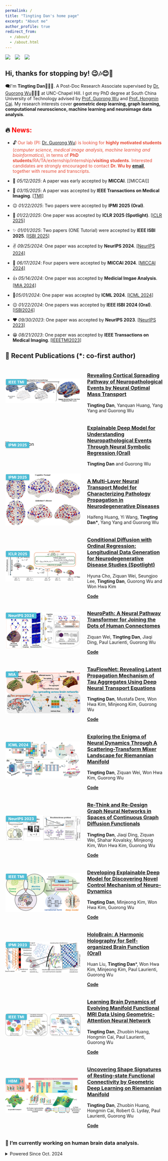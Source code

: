 ```yaml
---
permalink: /
title: "Tingting Dan's home page"
excerpt: "About me"
author_profile: true
redirect_from: 
  - /about/
  - /about.html
---
```


[![](https://img.shields.io/badge/GoogleScholar-T._Dan-lightblue?style=social&logo=googlescholar)](https://scholar.google.com/citations?hl=en&user=FMcmg0gAAAAJ&view_op) &ensp;
[![](https://img.shields.io/badge/arXiv-T._Dan-B31B1B?style=social&logo=arxiv)](https://arxiv.org/search/q-bio?searchtype=author&query=Dan%2C+T) &ensp;
[![](https://img.shields.io/badge/ResearchGate-T.%20Dan-lightgrey?style=social&logo=researchgate)](https://www.researchgate.net/profile/Tingting-Dan) &ensp;

## Hi, thanks for stopping by! 😉🎶😊🎈

🗨️I'm **Tingting Dan**👧👩‍🎓. A Post-Doc Research Associate supervised by [Dr. Guorong Wu](https://www.acmlab.org/team)👨👨‍🎓 at UNC-Chapel Hill. I got my PhD degree at South China University of Technology advised by [Prof. Guorong Wu](https://scholar.google.com/citations?user=XVsMB2kAAAAJ&hl=en) and [Prof. Hongmin Cai](https://scholar.google.com.hk/citations?user=B2BWq_EAAAAJ&hl=zh-CN). My research interests cover **geometric deep learning, graph learning, computational neuroscience, machine learning and neuroimage data analysis**.

## 🔥 <span style="color:red">**News:**</span>
 - 🔓 <span style="color:#E64A35"> Our lab (PI: [Dr. Guorong Wu](https://www.acmlab.org/team)) is looking for **highly motivated students** (*computer science, medical image analysis, machine learning and bioinformatics*), in terms of **PhD students**/RA/TA/externship/internship/**visiting students**. Interested candidates are strongly encouraged to contact **Dr. Wu by [email](grwu@med.unc.edu),** together with resume and transcripts.</span>

 - 🧠 _05/12/2025_: A paper was early accepted by **MICCAI**. [[MICCAI]]
 - 🫡 _03/15/2025_: A paper was accepted by **IEEE Transactions on Medical Imaging**. [[TMI]](https://ieeexplore.ieee.org/abstract/document/10955188)
  - 😉 _01/22/2025_: Two papers were accepted by **IPMI 2025 (Oral)**.
 - 🌟 _01/22/2025_: One paper was accepted by **ICLR 2025 (Spotlight)**. [[ICLR 2025]](https://github.com/Hannah37/ConDOR-ICLR25/tree/main)
 - ✨ _01/01/2025_: Two papers (ONE Tutorial) were accepted by **IEEE ISBI 2025**. [[ISBI 2025]](https://ieeexplore.ieee.org/abstract/document/10981127)
 - ✌️ _09/25/2024_: One paper was accepted by **NeurIPS 2024**. [[NeurIPS 2024]](https://www.researchgate.net/publication/384365261_NeuroPath_A_Neural_Pathway_Transformer_for_Joining_the_Dots_of_Human_Connectomes)
 - 🎉 _06/17/2024_: Four papers were accepted by **MICCAI 2024**. [[MICCAI 2024]](https://www.sciencedirect.com/science/article/abs/pii/S136184152400135X)
 - 👍 _05/14/2024_: One paper was accepted by **Medicial Imgae Analysis**. [[MIA 2024]](https://www.sciencedirect.com/science/article/abs/pii/S136184152400135X)
 - 🤞_05/01/2024_: One paper was accepted by **ICML 2024**. [[ICML 2024]](https://scholar.google.com/citations?view_op=view_citation&hl=en&user=FMcmg0gAAAAJ&sortby=pubdate&citft=1&citft=2&citft=3&email_for_op=dandycn721%40gmail.com&citation_for_view=FMcmg0gAAAAJ:k_IJM867U9cC)
 - 😉 _01/22/2024_: One papers was accepted by **IEEE ISBI 2024 (Oral)**. [[ISBI2024]](http://2023.biomedicalimaging.org/en/)
 - ❤️ _09/30/2023_: One paper was accepted by **NeurIPS 2023**. [[NeurIPS 2023]](https://www.researchgate.net/publication/372074848_Re-Think_and_Re-Design_Graph_Neural_Networks_in_Spaces_of_Continuous_Graph_Diffusion_Functionals)
- 😁 _08/21/2023_: One paper was accepted by **IEEE Transactions on Medical Imaging**. [[IEEETMI2023]](https://ieeexplore.ieee.org/abstract/document/10233889)


## 📝 Recent Publications (*: co-first author) 

<div style="display: flex; align-items: center;">
  <div style="flex: 1; position: relative;">
    <img src="images/tmi2025.png" alt="Description" style="width: 100%;">
    <div style="
      position: absolute;
      top: 2px;
      left: 2px;
      background-color: #4dbcd5;
      color: white;
      padding: 2px 8px;
      font-weight: bold;
      font-size: 12px;
      border-radius: 2px;
      box-shadow: 0 1px 4px rgba(0,0,0,0.2);
    ">
      IEEE TMI
    </div>
  </div>
  <div style="flex: 1; margin-left: 20px;">
    <h3><a href="https://openreview.net/pdf?id=9UGfOJBuL8">Revealing Cortical Spreading Pathway of Neuropathological Events by Neural Optimal Mass Transport</a></h3>
    <p><strong>Tingting Dan</strong>, Yanquan Huang, Yang Yang and Guorong Wu</p>
  </div>
</div>


<div style="display: flex; align-items: center;">
  <div style="flex: 1; position: relative;">
    <img src="images/IPMI1.png" alt="Description" style="width: 100%;">
    <div style="
      position: absolute;
      top: 2px;
      left: 2px;
      background-color: #4dbcd5;
      color: white;
      padding: 2px 8px;
      font-weight: bold;
      font-size: 12px;
      border-radius: 2px;
      box-shadow: 0 1px 4px rgba(0,0,0,0.2);
    ">
      IPMI 2025
    </div>
  </div>
  <div style="flex: 1; margin-left: 20px;">
    <h3><a href="https://openreview.net/pdf?id=9UGfOJBuL8">Explainable Deep Model for Understanding Neuropathological Events Through Neural Symbolic Regression (Oral)</a></h3>
    <p> <strong>Tingting Dan</strong> and Guorong Wu </p>
  </div>
</div>

<div style="display: flex; align-items: center;">
  <div style="flex: 1; position: relative;">
    <img src="images/ipmi124.png" alt="Description" style="width: 100%;">
    <div style="
      position: absolute;
      top: 2px;
      left: 2px;
      background-color: #4dbcd5;
      color: white;
      padding: 2px 8px;
      font-weight: bold;
      font-size: 12px;
      border-radius: 2px;
      box-shadow: 0 1px 4px rgba(0,0,0,0.2);
    ">
      IPMI 2025
    </div>
  </div>
  <div style="flex: 1; margin-left: 20px;">
    <h3><a href="https://openreview.net/pdf?id=9UGfOJBuL8">A Multi-Layer Neural Transport Model for Characterizing Pathology Propagation in Neurodegenerative Diseases</a></h3>
    <p> Haifeng Huang, Yi Wang, <strong>Tingting Dan*</strong>, Yang Yang and Guorong Wu</p>
  </div>
</div>

<div style="display: flex; align-items: center;">
  <div style="flex: 1; position: relative;">
    <img src="images/ICLR.png" alt="Description" style="width: 100%;">
    <div style="
      position: absolute;
      top: 2px;
      left: 2px;
      background-color: #4dbcd5;
      color: white;
      padding: 2px 8px;
      font-weight: bold;
      font-size: 12px;
      border-radius: 2px;
      box-shadow: 0 1px 4px rgba(0,0,0,0.2);
    ">
      ICLR 2025
    </div>
  </div>
  <div style="flex: 1; margin-left: 20px;">
    <h3><a href="https://openreview.net/pdf?id=9UGfOJBuL8">Conditional Diffusion with Ordinal Regression: Longitudinal Data Generation for Neurodegenerative Disease Studies <strong>(Spotlight)</strong> </a></h3>
    <p> Hyuna Cho, Ziquan Wei, Seungjoo Lee, <strong>Tingting Dan</strong>, Guorong Wu and Won Hwa Kim</p>
    <p><a href="https://github.com/Hannah37/ConDOR-ICLR25/tree/main"><strong>Code</strong></a></p>
  </div>
</div>

<div style="display: flex; align-items: center;">
  <div style="flex: 1; position: relative;">
    <img src="images/Neuropath.png" alt="Description" style="width: 100%;">
    <div style="
      position: absolute;
      top: 2px;
      left: 2px;
      background-color: #4dbcd5;
      color: white;
      padding: 2px 8px;
      font-weight: bold;
      font-size: 12px;
      border-radius: 2px;
      box-shadow: 0 1px 4px rgba(0,0,0,0.2);
    ">
      NeurIPS 2024
    </div>
  </div>
  <div style="flex: 1; margin-left: 20px;">
    <h3><a href="https://www.researchgate.net/publication/384365261_NeuroPath_A_Neural_Pathway_Transformer_for_Joining_the_Dots_of_Human_Connectomes">NeuroPath: A Neural Pathway Transformer for Joining the Dots of Human Connectomes</a></h3>
    <p>Ziquan Wei, <strong>Tingting Dan</strong>, Jiaqi Ding, Paul Laurienti, Guorong Wu</p>
    <p><a href="https://anonymous.4open.science/r/neuro_detour-47E1/"><strong>Code</strong></a></p>
  </div>
</div>


<div style="display: flex; align-items: center;">
  <div style="flex: 1; position: relative;">
    <img src="images/tau.png" alt="Description" style="width: 100%;">
    <div style="
      position: absolute;
      top: 2px;
      left: 2px;
      background-color: #4dbcd5;
      color: white;
      padding: 2px 8px;
      font-weight: bold;
      font-size: 12px;
      border-radius: 2px;
      box-shadow: 0 1px 4px rgba(0,0,0,0.2);
    ">
      MIA
    </div>
  </div>
  <div style="flex: 1; margin-left: 20px;">
    <h3><a href="https://www.sciencedirect.com/science/article/abs/pii/S136184152400135X">TauFlowNet: Revealing Latent Propagation Mechanism of Tau Aggregates Using Deep Neural Transport Equations</a></h3>
    <p><strong>Tingting Dan</strong>, Mustafa Dere, Won Hwa Kim, Minjeong Kim, Guorong Wu</p>
    <p><a href="https://anonymous.4open.science/r/neuro_detour-47E1/"><strong>Code</strong></a></p>

  </div>
</div>


<div style="display: flex; align-items: center;">
  <div style="flex: 1; position: relative;">
    <img src="images/ICML2024.png" alt="Description" style="width: 100%;">
    <div style="
      position: absolute;
      top: 2px;
      left: 2px;
      background-color: #4dbcd5;
      color: white;
      padding: 2px 8px;
      font-weight: bold;
      font-size: 12px;
      border-radius: 2px;
      box-shadow: 0 1px 4px rgba(0,0,0,0.2);
    ">
      ICML 2024
    </div>
  </div>
  <div style="flex: 1; margin-left: 20px;">
    <h3><a href="https://www.researchgate.net/publication/380906541_Exploring_the_Enigma_of_Neural_Dynamics_Through_A_Scattering-Transform_Mixer_Landscape_for_Riemannian_Manifold">Exploring the Enigma of Neural Dynamics Through A Scattering-Transform Mixer Landscape for Riemannian Manifold</a></h3>
    <p><strong>Tingting Dan</strong>, Ziquan Wei, Won Hwa Kim, Guorong Wu</p>
    <p><a href="https://github.com/Dandy5721/ICML2024"><strong>Code</strong></a></p>
  </div>
</div>

<div style="display: flex; align-items: center;">
  <div style="flex: 1; position: relative;">
    <img src="images/nips.png" alt="Description" style="width: 100%;">
    <div style="
      position: absolute;
      top: 2px;
      left: 2px;
      background-color: #4dbcd5;
      color: white;
      padding: 2px 8px;
      font-weight: bold;
      font-size: 12px;
      border-radius: 2px;
      box-shadow: 0 1px 4px rgba(0,0,0,0.2);
    ">
      NeurIPS 2023
    </div>
  </div>
  <div style="flex: 1; margin-left: 20px;">
    <h3><a href="https://proceedings.neurips.cc/paper_files/paper/2023/hash/b9fd027eb16434174b8bb3d3b18110af-Abstract-Conference.html">Re-Think and Re-Design Graph Neural Networks in Spaces of Continuous Graph Diffusion Functionals</a></h3>
    <p><strong>Tingting Dan</strong>, Jiaqi Ding, Ziquan Wei, Shahar Kovalsky, Minjeong Kim, Won Hwa Kim, Guorong Wu</p>
    <p><a href="https://github.com/Dandy5721/GNN-PDE-COV"><strong>Code</strong></a></p>
  </div>
</div>

<div style="display: flex; align-items: center;">
  <div style="flex: 1; position: relative;">
    <img src="images/tmi.png" alt="Description" style="width: 100%;">
    <div style="
      position: absolute;
      top: 2px;
      left: 2px;
      background-color: #4dbcd5;
      color: white;
      padding: 2px 8px;
      font-weight: bold;
      font-size: 12px;
      border-radius: 2px;
      box-shadow: 0 1px 4px rgba(0,0,0,0.2);
    ">
      IEEE TMI
    </div>
  </div>
  <div style="flex: 1; margin-left: 20px;">
    <h3><a href="https://www.researchgate.net/publication/373488429_Developing_Explainable_Deep_Model_for_Discovering_Novel_Control_Mechanism_of_Neuro-Dynamics">Developing Explainable Deep Model for Discovering Novel Control Mechanism of Neuro-Dynamics</a></h3>
    <p><strong>Tingting Dan</strong>, Minjeong Kim, Won Hwa Kim, Guorong Wu</p>
    <p><a href="https://anonymous.4open.science/r/neuro_detour-47E1/"><strong>Code</strong></a></p>

  </div>
</div>

<div style="display: flex; align-items: center;">
  <div style="flex: 1; position: relative;">
    <img src="images/ipmi.png" alt="Description" style="width: 100%;">
    <div style="
      position: absolute;
      top: 2px;
      left: 2px;
      background-color: #4dbcd5;
      color: white;
      padding: 2px 8px;
      font-weight: bold;
      font-size: 12px;
      border-radius: 2px;
      box-shadow: 0 1px 4px rgba(0,0,0,0.2);
    ">
      IPMI 2023
    </div>
  </div>
  <div style="flex: 1; margin-left: 20px;">
    <h3><a href="https://www.researchgate.net/publication/371407063_HoloBrain_A_Harmonic_Holography_for_Self-organized_Brain_Function">HoloBrain: A Harmonic Holography for Self-organized Brain Function <strong>(Oral)</strong></a></h3>
    <p>Huan Liu, <strong>Tingting Dan</strong>*, Won Hwa Kim, Minjeong Kim, Paul Laurienti, Guorong Wu</p>
    <p><a href="https://anonymous.4open.science/r/neuro_detour-47E1/"><strong>Code</strong></a></p>

  </div>
</div>

<div style="display: flex; align-items: center;">
  <div style="flex: 1; position: relative;">
    <img src="images/tmi2.png" alt="Description" style="width: 100%;">
    <div style="
      position: absolute;
      top: 2px;
      left: 2px;
      background-color: #4dbcd5;
      color: white;
      padding: 2px 8px;
      font-weight: bold;
      font-size: 12px;
      border-radius: 2px;
      box-shadow: 0 1px 4px rgba(0,0,0,0.2);
    ">
      IEEE TMI
    </div>
  </div>
  <div style="flex: 1; margin-left: 20px;">
    <h3><a href="https://ieeexplore.ieee.org/stamp/stamp.jsp?tp=&arnumber=9761822">Learning Brain Dynamics of Evolving Manifold Functional MRI Data Using Geometric-Attention Neural Network</a></h3>
    <p><strong>Tingting Dan</strong>, Zhuobin Huang, Hongmin Cai, Paul Laurienti, Guorong Wu </p>
    <p><a href="https://github.com/Dandy5721/Geometric-attention-neural-network"><strong>Code</strong></a></p>

  </div>
</div>

<div style="display: flex; align-items: center;">
  <div style="flex: 1; position: relative;">
    <img src="images/hbm.png" alt="Description" style="width: 100%;">
    <div style="
      position: absolute;
      top: 2px;
      left: 2px;
      background-color: #4dbcd5;
      color: white;
      padding: 2px 8px;
      font-weight: bold;
      font-size: 12px;
      border-radius: 2px;
      box-shadow: 0 1px 4px rgba(0,0,0,0.2);
    ">
      HBM
    </div>
  </div>
  <div style="flex: 1; margin-left: 20px;">
    <h3><a href="https://onlinelibrary.wiley.com/doi/full/10.1002/hbm.25897">Uncovering Shape Signatures of Resting-state Functional Connectivity by Geometric Deep Learning on Riemannian Manifold</a></h3>
    <p><strong>Tingting Dan</strong>, Zhuobin Huang, Hongmin Cai, Robert G. Lyday, Paul Laurienti, Guorong Wu</p>
    <p><a href="https://github.com/Dandy5721/GeoNet4Net"><strong>Code</strong></a></p>

  </div>
</div>


### 🔭 I’m currently working on human brain data analysis.

<details>
<summary>Powered Since Oct. 2024</summary>
<a href="https://hits.seeyoufarm.com"><img src="https://hits.seeyoufarm.com/api/count/incr/badge.svg?url=https%3A%2F%2Fziquanw.com&count_bg=%2379C83D&title_bg=%23555555&icon=&icon_color=%23E7E7E7&title=%F0%9F%8F%A0Visits++&edge_flat=false"/></a>
</details>

